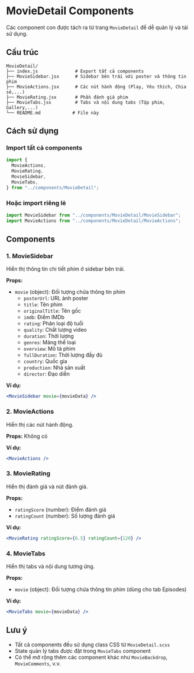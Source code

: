 # MovieDetail Components

Các component con được tách ra từ trang `MovieDetail` để dễ quản lý và tái sử dụng.

## Cấu trúc

```
MovieDetail/
├── index.js              # Export tất cả components
├── MovieSidebar.jsx      # Sidebar bên trái với poster và thông tin phim
├── MovieActions.jsx      # Các nút hành động (Play, Yêu thích, Chia sẻ,...)
├── MovieRating.jsx       # Phần đánh giá phim
├── MovieTabs.jsx         # Tabs và nội dung tabs (Tập phim, Gallery,...)
└── README.md            # File này
```

## Cách sử dụng

### Import tất cả components

```jsx
import {
  MovieActions,
  MovieRating,
  MovieSidebar,
  MovieTabs,
} from "../components/MovieDetail";
```

### Hoặc import riêng lẻ

```jsx
import MovieSidebar from "../components/MovieDetail/MovieSidebar";
import MovieActions from "../components/MovieDetail/MovieActions";
```

## Components

### 1. MovieSidebar

Hiển thị thông tin chi tiết phim ở sidebar bên trái.

**Props:**

- `movie` (object): Đối tượng chứa thông tin phim
  - `posterUrl`: URL ảnh poster
  - `title`: Tên phim
  - `originalTitle`: Tên gốc
  - `imdb`: Điểm IMDb
  - `rating`: Phân loại độ tuổi
  - `quality`: Chất lượng video
  - `duration`: Thời lượng
  - `genres`: Mảng thể loại
  - `overview`: Mô tả phim
  - `fullDuration`: Thời lượng đầy đủ
  - `country`: Quốc gia
  - `production`: Nhà sản xuất
  - `director`: Đạo diễn

**Ví dụ:**

```jsx
<MovieSidebar movie={movieData} />
```

### 2. MovieActions

Hiển thị các nút hành động.

**Props:** Không có

**Ví dụ:**

```jsx
<MovieActions />
```

### 3. MovieRating

Hiển thị đánh giá và nút đánh giá.

**Props:**

- `ratingScore` (number): Điểm đánh giá
- `ratingCount` (number): Số lượng đánh giá

**Ví dụ:**

```jsx
<MovieRating ratingScore={6.5} ratingCount={120} />
```

### 4. MovieTabs

Hiển thị tabs và nội dung tương ứng.

**Props:**

- `movie` (object): Đối tượng chứa thông tin phim (dùng cho tab Episodes)

**Ví dụ:**

```jsx
<MovieTabs movie={movieData} />
```

## Lưu ý

- Tất cả components đều sử dụng class CSS từ `MovieDetail.scss`
- State quản lý tabs được đặt trong `MovieTabs` component
- Có thể mở rộng thêm các component khác như `MovieBackdrop`, `MovieComments`, v.v.
